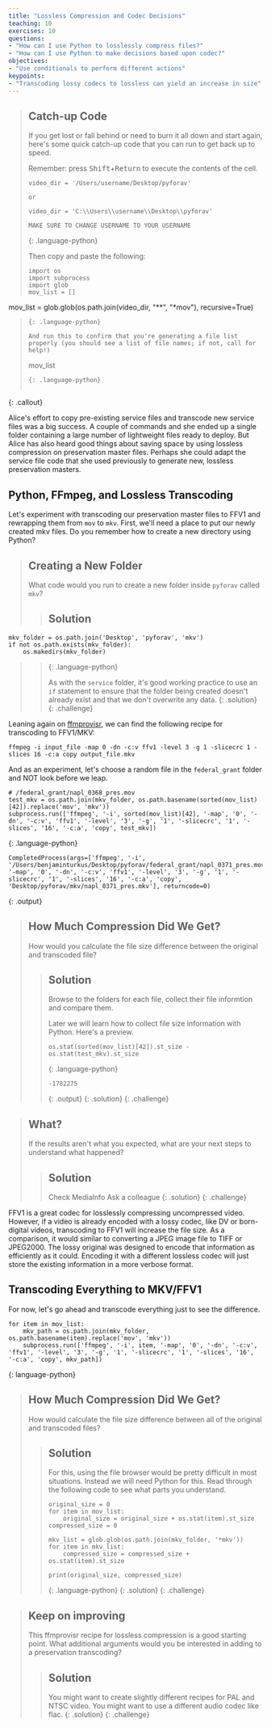 ```yaml
---
title: "Lossless Compression and Codec Decisions"
teaching: 10
exercises: 10
questions:
- "How can I use Python to losslessly compress files?"
- "How can I use Python to make decisions based upon codec?"
objectives:
- "Use conditionals to perform different actions"
keypoints:
- "Transcoding lossy codecs to lossless can yield an increase in size"
---
```


> ## Catch-up Code
> 
> If you get lost or fall behind or need to burn it all down and start again, here's some quick catch-up code that you can run to get back up to speed.
>
> Remember: press <kbd>Shift</kbd>+<kbd>Return</kbd> to execute the contents of the cell.
>
> ~~~
> video_dir = '/Users/username/Desktop/pyforav'
>
> or
>
> video_dir = 'C:\\Users\\username\\Desktop\\pyforav'
> 
> MAKE SURE TO CHANGE USERNAME TO YOUR USERNAME
> ~~~
> {: .language-python}
>
> Then copy and paste the following:
>
> ~~~
> import os
> import subprocess
> import glob
> mov_list = []
mov_list = glob.glob(os.path.join(video_dir, "**", "*mov"), recursive=True)
> ~~~
> {: .language-python}
>
> And run this to confirm that you're generating a file list properly (you should see a list of file names; if not, call for help!)
>
> ~~~
> mov_list
> ~~~
> {: .language-python}
>
>
{: .callout}

Alice's effort to copy pre-existing service files and transcode new service files was a big success. A couple of commands and she ended up a single folder containing a large number of lightweight files ready to deploy. But Alice has also heard good things about saving space by using lossless compression on preservation master files. Perhaps she could adapt the service file code that she used previously to generate new, lossless preservation masters.

## Python, FFmpeg, and Lossless Transcoding

Let's experiment with transcoding our preservation master files to FFV1 and rewrapping them from `mov` to `mkv`.
First, we'll need a place to put our newly created mkv files. Do you remember how to create a new directory using Python?

> ## Creating a New Folder
> What code would you run to create a new folder inside `pyforav` called `mkv`?
> > ## Solution
> >
~~~
mkv_folder = os.path.join('Desktop', 'pyforav', 'mkv')
if not os.path.exists(mkv_folder):
	os.makedirs(mkv_folder)
~~~
> > {: .language-python}
> >
> >
> > As with the `service` folder, it's good working practice to use an `if` statement to ensure that the folder being created doesn't already exist and that we don't overwrite any data. 
> {: .solution}
{: .challenge} 

Leaning again on [ffmprovisr](https://amiaopensource.github.io/ffmprovisr/), we can find the following recipe for transcoding to FFV1/MKV:

`ffmpeg -i input_file -map 0 -dn -c:v ffv1 -level 3 -g 1 -slicecrc 1 -slices 16 -c:a copy output_file.mkv`

And as an experiment, let's choose a random file in the `federal_grant` folder and NOT look before we leap.

~~~
# /federal_grant/napl_0368_pres.mov
test_mkv = os.path.join(mkv_folder, os.path.basename(sorted(mov_list)[42]).replace('mov', 'mkv'))
subprocess.run(['ffmpeg', '-i', sorted(mov_list)[42], '-map', '0', '-dn', '-c:v', 'ffv1', '-level', '3', '-g', '1', '-slicecrc', '1', '-slices', '16', '-c:a', 'copy', test_mkv])
~~~
{: .language-python}

~~~
CompletedProcess(args=['ffmpeg', '-i', '/Users/benjaminturkus/Desktop/pyforav/federal_grant/napl_0371_pres.mov', '-map', '0', '-dn', '-c:v', 'ffv1', '-level', '3', '-g', '1', '-slicecrc', '1', '-slices', '16', '-c:a', 'copy', 'Desktop/pyforav/mkv/napl_0371_pres.mkv'], returncode=0)
~~~
{: .output}

> ## How Much Compression Did We Get?
> How would you calculate the file size difference between the original and transcoded file?
> > ## Solution
> > Browse to the folders for each file, collect their file informtion and compare them.
> >
> > Later we will learn how to collect file size information with Python. Here's a preview.
> > ~~~
> > os.stat(sorted(mov_list)[42]).st_size - os.stat(test_mkv).st_size
> > ~~~
> > {: .language-python}
> >
> > ~~~
> > -1782275
> > ~~~
> > {: .output}
> {: .solution}
{: .challenge}

> ## What?
> If the results aren't what you expected, what are your next steps to understand what happened?
> > ## Solution
> > Check MediaInfo
> > Ask a colleague
> {: .solution}
{: .challenge}

FFV1 is a great codec for losslessly compressing uncompressed video.
However, if a video is already encoded with a lossy codec, like DV or born-digital videos, transcoding to FFV1 will increase the file size.
As a comparison, it would similar to converting a JPEG image file to TIFF or JPEG2000.
The lossy original was designed to encode that information as efficiently as it could.
Encoding it with a different lossless codec will just store the existing information in a more verbose format.

## Transcoding Everything to MKV/FFV1
For now, let's go ahead and transcode everything just to see the difference.

~~~
for item in mov_list:
    mkv_path = os.path.join(mkv_folder, os.path.basename(item).replace('mov', 'mkv'))
    subprocess.run(['ffmpeg', '-i', item, '-map', '0', '-dn', '-c:v', 'ffv1', '-level', '3', '-g', '1', '-slicecrc', '1', '-slices', '16', '-c:a', 'copy', mkv_path])
~~~
{: language-python}

> ## How Much Compression Did We Get?
> How would calculate the file size difference between all of the original and transcoded files?
> > ## Solution
> > For this, using the file browser would be pretty difficult in most situations.
> > Instead we will need Python for this.
> > Read through the following code to see what parts you understand.
> > ~~~
> > original_size = 0
> > for item in mov_list:
> >     original_size = original_size + os.stat(item).st_size
> > compressed_size = 0
> >
> > mkv_list = glob.glob(os.path.join(mkv_folder, '*mkv'))
> > for item in mkv_list:
> >     compressed_size = compressed_size + os.stat(item).st_size
> > 
> > print(original_size, compressed_size)
> > ~~~
> > {: .language-python}
> {: .solution}
{: .challenge}

> ## Keep on improving
> This ffmprovisr recipe for lossless compression is a good starting point.
> What additional arguments would you be interested in adding to a preservation transcoding?
> > ## Solution
> > You might want to create slightly different recipes for PAL and NTSC video.
> > You might want to use a different audio codec like flac.
> {: .solution}
{: .challenge}
